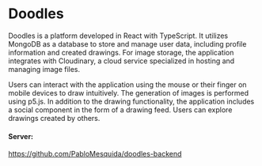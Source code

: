 # Doodles

Doodles is a platform developed in React with TypeScript. It utilizes MongoDB as a database to store and manage user data, including profile information and created drawings. For image storage, the application integrates with Cloudinary, a cloud service specialized in hosting and managing image files.

Users can interact with the application using the mouse or their finger on mobile devices to draw intuitively. The generation of images is performed using p5.js. In addition to the drawing functionality, the application includes a social component in the form of a drawing feed. Users can explore drawings created by others.

#### Server:

https://github.com/PabloMesquida/doodles-backend
